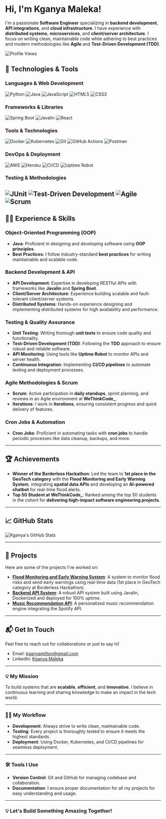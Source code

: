 #  Hi, I'm Kganya Maleka!

I'm a passionate **Software Engineer** specializing in **backend development**, **API integrations**, and **cloud infrastructure**. I have experience with **distributed systems**, **microservices**, and **client/server architecture**. I focus on writing clean, maintainable code while adhering to best practices and modern methodologies like **Agile** and **Test-Driven Development (TDD)**.

![Profile Views](https://komarev.com/ghpvc/?username=kganyamaleka&color=blueviolet)

## 🔧 Technologies & Tools

### Languages & Web Development
![Python](https://img.shields.io/badge/-Python-3776AB?style=flat&logo=python&logoColor=white)
![Java](https://img.shields.io/badge/-Java-007396?style=flat&logo=java&logoColor=white)
![JavaScript](https://img.shields.io/badge/-JavaScript-F7DF1E?style=flat&logo=javascript&logoColor=black)
![HTML5](https://img.shields.io/badge/-HTML5-E34F26?style=flat&logo=html5&logoColor=white)
![CSS3](https://img.shields.io/badge/-CSS3-1572B6?style=flat&logo=css3&logoColor=white)

### Frameworks & Libraries
![Spring Boot](https://img.shields.io/badge/-Spring%20Boot-6DB33F?style=flat&logo=springboot&logoColor=white)
![Javalin](https://img.shields.io/badge/-Javalin-00B0B9?style=flat&logo=java&logoColor=white)
![React](https://img.shields.io/badge/-React-61DAFB?style=flat&logo=react&logoColor=black)

### Tools & Technologies
![Docker](https://img.shields.io/badge/-Docker-2496ED?style=flat&logo=docker&logoColor=white)
![Kubernetes](https://img.shields.io/badge/-Kubernetes-326CE5?style=flat&logo=kubernetes&logoColor=white)
![Git](https://img.shields.io/badge/-Git-F05032?style=flat&logo=git&logoColor=white)
![GitHub Actions](https://img.shields.io/badge/-GitHub%20Actions-2088FF?style=flat&logo=github-actions&logoColor=white)
![Postman](https://img.shields.io/badge/-Postman-FF6C37?style=flat&logo=postman&logoColor=white)

### DevOps & Deployment
![AWS](https://img.shields.io/badge/-AWS-232F3E?style=flat&logo=amazon-aws&logoColor=white)
![Heroku](https://img.shields.io/badge/-Heroku-430098?style=flat&logo=heroku&logoColor=white)
![CI/CD](https://img.shields.io/badge/-CI/CD-00BFB3?style=flat&logo=gitlab-ci&logoColor=white)
![Uptime Robot](https://img.shields.io/badge/-Uptime%20Robot-35C3FF?style=flat&logo=uptimerobot&logoColor=white)

### Testing & Methodologies
![JUnit](https://img.shields.io/badge/-JUnit-25A162?style=flat&logo=junit&logoColor=white)
![Test-Driven Development](https://img.shields.io/badge/-TDD-FF6C37?style=flat&logo=testing-library&logoColor=white)
![Agile](https://img.shields.io/badge/-Agile-4B8BF5?style=flat&logo=agile&logoColor=white)
![Scrum](https://img.shields.io/badge/-Scrum-FF6F61?style=flat&logo=scrum&logoColor=white)
---

## 🧑‍💻 Experience & Skills

### Object-Oriented Programming (OOP)
- **Java**: Proficient in designing and developing software using **OOP principles**.
- **Best Practices**: I follow industry-standard **best practices** for writing maintainable and scalable code.

### Backend Development & API
- **API Development**: Expertise in developing RESTful APIs with frameworks like **Javalin** and **Spring Boot**.
- **Client/Server Architecture**: Experience building scalable and fault-tolerant client/server systems.
- **Distributed Systems**: Hands-on experience designing and implementing distributed systems for high availability and performance.

### Testing & Quality Assurance
- **Unit Testing**: Writing thorough **unit tests** to ensure code quality and functionality.
- **Test-Driven Development (TDD)**: Following the **TDD** approach to ensure robust and reliable software.
- **API Monitoring**: Using tools like **Uptime Robot** to monitor APIs and server health.
- **Continuous Integration**: Implementing **CI/CD pipelines** to automate testing and deployment processes.

### Agile Methodologies & Scrum
- **Scrum**: Active participation in **daily standups**, sprint planning, and reviews in an Agile environment at **WeThinkCode_**.
- **Iterations**: I work in **iterations**, ensuring consistent progress and quick delivery of features.

### Cron Jobs & Automation
- **Cron Jobs**: Proficient in automating tasks with **cron jobs** to handle periodic processes like data cleanup, backups, and more.

---

## 🏆 Achievements

- **Winner of the Bxrderless Hackathon**: Led the team to **1st place in the GeoTech category** with the **Flood Monitoring and Early Warning System**, integrating **spatial data APIs** and developing an **AI-powered chatbot** for real-time flood alerts.
- **Top 50 Student at WeThinkCode_**: Ranked among the top 50 students in the cohort for **delivering high-impact software engineering projects**.

---

## 📈 GitHub Stats

![Kganya's GitHub Stats](https://github-readme-stats.vercel.app/api?username=malekamk&show_icons=true&hide_title=true&count_private=true&hide=prs&theme=radical)

---

## 🚀 Projects

Here are some of the projects I’ve worked on:

- **[Flood Monitoring and Early Warning System](https://github.com/Geo-Innovators/Flood-Monitoring)**: A system to monitor flood risks and send early warnings using real-time data (1st place in GeoTech category at Bxrderless Hackathon).
- **[Backend API System](https://github.com/kganyamaleka/portfolio-backend)**: A robust API system built using Javalin, Dockerized and deployed for 100% uptime.
- **[Music Recommendation API](https://github.com/kganyamaleka/music-recommender)**: A personalized music recommendation engine integrating the Spotify API.

---

## 📬 Get In Touch

Feel free to reach out for collaborations or just to say hi!

- Email: [kganyamilton@gmail.com](mailto:kganyamilton@gmail.com)
- LinkedIn: [Kganya Maleka](https://www.linkedin.com/in/kganyamaleka)

---

### 💡 My Mission
To build systems that are **scalable**, **efficient**, and **innovative**. I believe in continuous learning and sharing knowledge to make an impact in the tech world.

---

### 🧑‍🏫 My Workflow
- **Development**: Always strive to write clean, maintainable code.
- **Testing**: Every project is thoroughly tested to ensure it meets the highest standards.
- **Deployment**: Using Docker, Kubernetes, and CI/CD pipelines for seamless deployment.

---

### 🛠️ Tools I Use
- **Version Control**: Git and GitHub for managing codebase and collaboration.
- **Documentation**: I ensure proper documentation for all my projects for easy understanding and usage.

---

### 💡 Let's Build Something Amazing Together!
